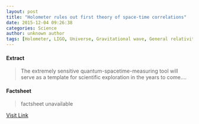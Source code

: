 ```yaml
---
layout: post
title: "Holometer rules out first theory of space-time correlations"
date: 2015-12-04 09:26:38
categories: Science
author: unknown author
tags: [Holometer, LIGO, Universe, Gravitational wave, General relativity, Physics, Quantum mechanics, Interferometry, Spacetime, Electron, Gravitational-wave observatory, Science, Interference (wave propagation), Gravity, Space, Experiment, Atom, Luminiferous aether, Proton, Matter, Light, Applied and interdisciplinary physics, Mechanics, Physical sciences, Theoretical physics]
---
```



#### Extract
>The extremely sensitive quantum-spacetime-measuring tool will serve as a template for scientific exploration in the years to come....

#### Factsheet
>factsheet unavailable

[Visit Link](http://phys.org/news/2015-12-holometer-theory-space-time.html)


